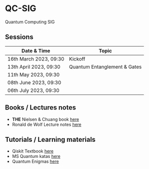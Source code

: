 # QC-SIG
Quantum Computing SIG

## Sessions
Date & Time| Topic |
--- | --- |
16th March 2023, 09:30 | Kickoff | 
13th April 2023, 09:30 | Quantum Entanglement & Gates|
11th May 2023, 09:30 | | 
08th June 2023, 09:30 | |
06th July 2023, 09:30 | |

## Books / Lectures notes

* **THE** Nielsen &  Chuang book [here](http://mmrc.amss.cas.cn/tlb/201702/W020170224608149940643.pdf)
* Ronald de Wolf Lecture notes [here](https://homepages.cwi.nl/~rdewolf/qcnotes.pdf)

## Tutorials / Learning materials
* Qiskit Textbook [here](https://qiskit.org/textbook/preface.html)
* MS Quantum katas [here](https://learn.microsoft.com/en-us/azure/quantum/tutorial-qdk-intro-to-katas)
* Quantum Enigmas [here](https://www.usherbrooke.ca/iq/quantumenigmas/)
